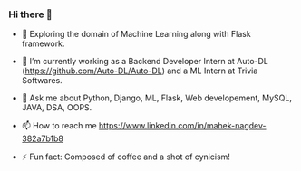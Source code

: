 ### Hi there 👋



- 🔭 Exploring the domain of Machine Learning along with Flask framework.
 
- 🌱 I’m currently working as a Backend Developer Intern at Auto-DL (https://github.com/Auto-DL/Auto-DL) and a ML Intern at Trivia Softwares.
 
- 💬 Ask me about Python, Django, ML, Flask, Web developement, MySQL, JAVA, DSA, OOPS.
 
- 📫 How to reach me https://www.linkedin.com/in/mahek-nagdev-382a7b1b8 

- ⚡ Fun fact: Composed of coffee and a shot of cynicism!

